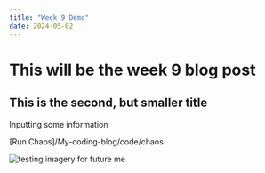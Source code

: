 ```yaml
---
title: "Week 9 Demo"
date: 2024-05-02
---
```


# This will be the week 9 blog post
## This is the second, but smaller title

Inputting some information

[Run Chaos]/My-coding-blog/code/chaos


 ![testing imagery for future me](/My-codin-blog/images/putimagenamehere.png)
